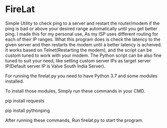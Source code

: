 # FireLat
Simple Utility to check ping to a server and restart the router/modem if the ping is bad or above your desired range automatically until you get better ping. I made this for my personal use, As my ISP uses different routing for each of their IP ranges. What this program does is check the latency to the given server and then restarts the modem until a better latency is acheived. It works based on Telnet(Restarting the modem), and the script can be custom tuned to work with your modem. The Python script can be also fine tuned to suit your need, like setting custom server IPs as target server IP(Default server IP is Valve South India Server). 

For running the firelat.py you need to have Python 3.7 and some modules installed. 

To install those modules, Simply run these commands in your CMD.

pip install requests

pip install pythonping

After running these commands, Run firelat.py to start the program. 

 
